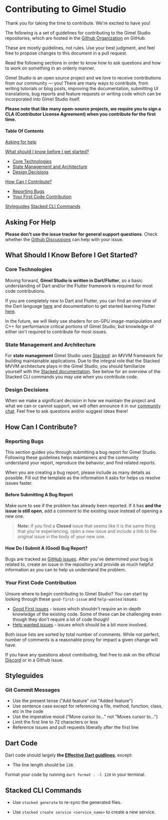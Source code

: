 # Contributing to Gimel Studio

Thank you for taking the time to contribute. We're excited to have you!

The following is a set of guidelines for contributing to the Gimel Studio repositories, which are hosted in the [Github Organization](https://github.com/GimelStudio) on GitHub. 

These are mostly guidelines, not rules. Use your best judgment, and feel free to propose changes to this document in a pull request.

Read the following sections in order to know how to ask questions and how to work on something in an orderly manner.

Gimel Studio is an open source project and we love to receive contributions from our community — you! There are many ways to contribute, from writing tutorials or blog posts, improving the documentation, submitting UI translations, bug reports and feature requests or writing code which can be incorporated into Gimel Studio itself.

**Please note that like many open-source projects, we require you to sign a CLA (Contributor License Agreement) when you contribute for the first time.**


#### Table Of Contents

[Asking for help](#asking-for-help)

[What should I know before I get started?](#what-should-i-know-before-i-get-started)
  * [Core Technologies](#core-technologies)
  * [State Management and Architecture](#state-management-and-rchitecture)
  * [Design Decisions](#design-decisions)

[How Can I Contribute?](#how-can-i-contribute)
  * [Reporting Bugs](#reporting-bugs)
  * [Your First Code Contribution](#your-first-code-contribution)

[Styleguides](#styleguides)
[Stacked CLI Commands](#stacked-cli-commands)


## Asking For Help

**Please don't use the issue tracker for general support questions**. Check whether the [Github Discussions](https://github.com/GimelStudio/GimelStudio/discussions) can help with your issue.


## What Should I Know Before I Get Started?

### Core Technologies

Moving forward, **Gimel Studio is written in Dart/Flutter**, so a basic understanding of Dart and/or the Flutter framework is required for most code contributions. 

If you are completely new to Dart and Flutter, you can find an overview of the Dart language [here](https://dart.dev/language) and documentation to get started learning Flutter [here](https://docs.flutter.dev/get-started/learn-flutter).

In the future, we will likely use shaders for on-GPU image-manipulation and C++ for performance critical portions of Gimel Studio, but knowledge of either isn't required to contribute for most issues.

### State Management and Architecture

For **state management** Gimel Studio uses [Stacked](https://stacked.filledstacks.com/docs/getting-started/overview): an MVVM framework for building maintainable applications. Due to the integral role that the Stacked MVVM architecture plays in the Gimel Studio, you should familiarize yourself with the [Stacked documentation](https://stacked.filledstacks.com/docs/getting-started/overview). See below for an overview of the Stacked CLI commands you may use when you contribute code.

### Design Decisions

When we make a significant decision in how we maintain the project and what we can or cannot support, we will often announce it in our [community chat](https://gimelstudio.zulipchat.com). Feel free to ask questions and/or suggest ideas there!


## How Can I Contribute?

### Reporting Bugs

This section guides you through submitting a bug report for Gimel Studio. Following these guidelines helps maintainers and the community understand your report, reproduce the behavior, and find related reports.

When you are creating a bug report, please include as many details as possible. Fill out the template as the information it asks for helps us resolve issues faster.

#### Before Submitting A Bug Report

Make sure to see if the problem has already been reported. If it has **and the issue is still open**, add a comment to the existing issue instead of opening a new one.

> **Note:** If you find a **Closed** issue that seems like it is the same thing that you're experiencing, open a new issue and include a link to the original issue in the body of your new one.

#### How Do I Submit A (Good) Bug Report?

Bugs are tracked as [GitHub issues](https://guides.github.com/features/issues/). After you've determined  your bug is related to, create an issue in the repository and provide as much helpful information as you can to help us understand the problem.

### Your First Code Contribution

Unsure where to begin contributing to Gimel Studio? You can start by looking through these `good-first-issue` and `help-wanted` issues:

* [Good First issues](https://github.com/GimelStudio/GimelStudio/issues?q=is%3Aissue+is%3Aopen+label%3A%22good+first+issue%22) - issues which shouldn't require an in-depth knowledge of the existing code. Some of these can be challenging even though they don't require a lot of code though!
* [Help wanted issues](https://github.com/GimelStudio/GimelStudio/issues?q=is%3Aissue+is%3Aopen+label%3A%22help+wanted%22) - issues which should be a bit more involved.

Both issue lists are sorted by total number of comments. While not perfect, number of comments is a reasonable proxy for impact a given change will have.

If you have any questions about contributing, feel free to ask on the official [Discord](https://discord.gg/RqwbDrVDpK) or in a Github issue.


## Styleguides

### Git Commit Messages

* Use the present tense ("Add feature" not "Added feature")
* Use sentence case except for referencing a file, method, function, class, etc in the code
* Use the imperative mood ("Move cursor to..." not "Moves cursor to...")
* Limit the first line to 72 characters or less
* Reference issues and pull requests liberally after the first line

## Dart Code

Dart code should largely **the [Effective Dart guidlines](https://dart.dev/effective-dart)**, except:

* The line length should be ``120``.

Format your code by running ``dart format . -l 120`` in your terminal.


## Stacked CLI Commands

- Use ``stacked generate`` to re-sync the generated files.

- Use ``stacked create service <service_name>`` to create a new service.
